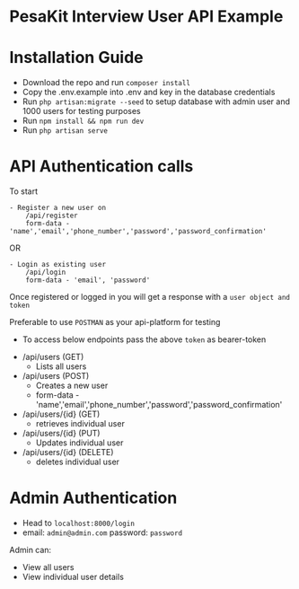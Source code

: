 # PesaKit Interview User API Example

# Installation Guide
- Download the repo and run `composer install`
- Copy the .env.example into .env and key in the database credentials
- Run `php artisan:migrate --seed` to setup database with admin user and 1000 users for testing purposes
- Run `npm install && npm run dev`
- Run `php artisan serve`


# API Authentication calls
To start

    - Register a new user on
        /api/register
        form-data - 'name','email','phone_number','password','password_confirmation'
OR

    - Login as existing user
        /api/login
        form-data - 'email', 'password'

Once registered or logged in you will get a response with a `user object and token`

Preferable to use `POSTMAN` as your api-platform for testing

* To access below endpoints pass the above `token` as bearer-token

- /api/users (GET)
  - Lists all users
- /api/users (POST)
  - Creates a new user
  - form-data - 'name','email','phone_number','password','password_confirmation'
- /api/users/{id} (GET)
  - retrieves individual user
- /api/users/{id} (PUT)
  - Updates individual user
- /api/users/{id} (DELETE)
  - deletes individual user


# Admin Authentication
- Head to `localhost:8000/login`
- email: `admin@admin.com` password: `password`

Admin can:
* View all users
* View individual user details


